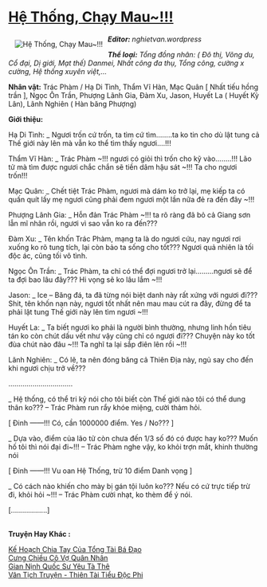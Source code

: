 <a href="https://utruyen.com/he-thong-chay-mau/18513/" title="Hệ Thống, Chạy Mau~!!!"><h1>Hệ Thống, Chạy Mau~!!!</h1></a><div style="display:table"><img align="right" style="float: left; padding: 10px;" src="https://utruyen.com/images/story/200x260/he-thong-chay-mau.jpg" alt="Hệ Thống, Chạy Mau~!!!"><b><i>Editor: </i></b><i>nghietvan.wordpress</i><p></p><b><i>Thể loại:</i></b><i> Tổng đồng nhân: ( Đô thị, Võng du, Cổ đại, Dị giới, Mạt thế) Danmei, Nhất công đa thụ, Tổng công, cường x cường, Hệ thống xuyên việt,…</i><p></p><b>Nhân vật:</b> Trác Phàm / Hạ Di Tình, Thẩm Vĩ Hàn, Mạc Quân [ Nhất tiếu hồng trần ], Ngọc Ôn Trần, Phượng Lãnh Gia, Đàm Xu, Jason, Huyết La ( Huyết Kỳ Lân), Lãnh Nghiên ( Hàn băng Phượng)<p></p><b>Giới thiệu: </b><p></p>Hạ Di Tình: _ Ngươi trốn cứ trốn, ta tìm cứ tìm……..ta ko tin cho dù lật tung cả Thế giới này lên mà vẫn ko thể tìm thấy ngươi….!!!<p></p>Thẩm Vĩ Hàn: _ Trác Phàm ~!!! ngươi có giỏi thì trốn cho kỹ vào……..!!! Lão tử mà tìm được ngươi chắc chắn sẽ tiền dâm hậu sát ~!!! Ta cho ngươi trốn!!! <p></p>Mạc Quân: _ Chết tiệt Trác Phàm, ngươi mà dám ko trở lại, mẹ kiếp ta có quấn quít lấy mẹ ngươi cũng phải đem ngươi một lần nữa đẻ ra đến đây ~!!!<p></p>Phượng Lãnh Gia: _ Hỗn đản Trác Phàm ~!!! ta rõ ràng đã bỏ cả Giang sơn lẫn mĩ nhân rồi, ngươi vì sao vẫn ko ra đến??? <p></p>Đàm Xu: _ Tên khốn Trác Phàm, mạng ta là do ngươi cứu, nay ngươi rơi xuống ko rõ tung tích, lại còn bảo ta sống cho tốt??? Ngươi quả nhiên là tối độc ác, cũng tối vô tình.<p></p>Ngọc Ôn Trần: _ Trác Phàm, ta chỉ có thể đợi ngươi trở lại………ngươi sẽ để ta đợi bao lâu đây??? Hi vọng sẽ ko lâu lắm ~!!!<p></p>Jason: _ Ice – Băng đá, ta đã từng nói biệt danh này rất xứng với ngươi đi??? Shit, tên khốn nạn này, ngươi tốt nhất nên mau mau cút ra đây, đừng để ta phải lật tung Thế giới này lên tìm ngươi ~!!!<p></p>Huyết La: _ Ta biết ngươi ko phải là người bình thường, nhưng linh hồn tiêu tán ko còn chút dấu vết như vậy cũng chỉ có ngươi đi??? Chuyện này ko tốt đùa chút nào đâu ~!!! Ta nghĩ ta lại sắp điên lên rồi ~!!!<p></p>Lãnh Nghiên: _ Có lẽ, ta nên đóng băng cả Thiên Địa này, ngủ say cho đến khi ngươi chịu trở về???<p></p>…………………………..<p></p>_ Hệ thống, có thể tri kỷ nói cho tôi biết còn Thế giới nào tôi có thể dung thân ko??? – Trác Phàm run rẩy khóe miệng, cười thảm hỏi.<p></p>[ Đinh ——!!! Có, cần 1000000 điểm. Yes / No??? ]<p></p>_ Dựa vào, điểm của lão tử còn chưa đến 1/3 số đó có được hay ko??? Muốn hố tôi thì nói đại đi~!!! – Trác Phàm nghe vậy, ko khỏi trợn mắt, khinh thường nói<p></p>[ Đinh ——!!! Vu oan Hệ Thống, trừ 10 điểm Danh vọng ]<p></p>_ Có cách nào khiến cho mày bị gán tội luôn ko??? Nếu có cứ trực tiếp trừ đi, khỏi hỏi ~!!! – Trác Phàm cười nhạt, ko thèm để ý nói.<p></p>[..................]</div><p><br><b>Truyện Hay Khác :</b></p><a href="https://utruyen.com/ke-hoach-chia-tay-cua-tong-tai-ba-dao/18481/" alt="Kế Hoạch Chia Tay Của Tổng Tài Bá Đạo">Kế Hoạch Chia Tay Của Tổng Tài Bá Đạo</a><br/><a href="https://github.com/quanluxury/truyenhot/tree/master/truyenhay/21948/" alt="Cưng Chiều Cô Vợ Quân Nhân">Cưng Chiều Cô Vợ Quân Nhân</a><br/><a href="https://truyenngontinhay.wordpress.com/2019/10/03/gian-ninh-quoc-su-yeu-ta-the/" alt="Gian Nịnh Quốc Sư Yêu Tà Thê">Gian Nịnh Quốc Sư Yêu Tà Thê</a><br/><a href="https://github.com/quanluxury/truyenhot/tree/master/truyenhay/16320/" alt="Vân Tịch Truyện - Thiên Tài Tiểu Độc Phi">Vân Tịch Truyện - Thiên Tài Tiểu Độc Phi</a><br/>